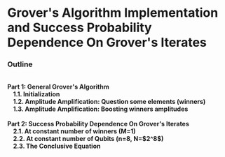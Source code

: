 # Grover's Algorithm Implementation and Success Probability Dependence On Grover's Iterates
### Outline
<br>
<strong>
Part 1: General Grover's Algorithm
<br>
&nbsp;&nbsp;&nbsp;&nbsp;1.1. Initialization
<br>
&nbsp;&nbsp;&nbsp;&nbsp;1.2. Amplitude Amplification: Question some elements (winners)
<br>
&nbsp;&nbsp;&nbsp;&nbsp;1.3. Amplitude Amplification: Boosting winners amplitudes
<br>
<br>
Part 2: Success Probability Dependence On Grover's Iterates
<br>
&nbsp;&nbsp;&nbsp;&nbsp;2.1. At constant number of winners (M=1)
<br>
&nbsp;&nbsp;&nbsp;&nbsp;2.2. At constant number of Qubits (n=8, N=$2^8$)
<br>
&nbsp;&nbsp;&nbsp;&nbsp;2.3. The Conclusive Equation
<br>
<strong/>
